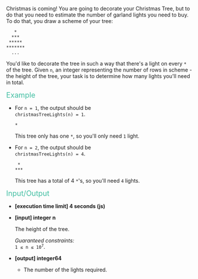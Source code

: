 <div class="markdown"><p>Christmas is coming! You are going to decorate your Christmas Tree, but to do that you need to estimate the number of garland lights you need to buy. To do that, you draw a scheme of your tree:</p>
<pre><code>   *
  ***
 *****
*******
  ...
</code></pre>
<p>You'd like to decorate the tree in such a way that there's a light on every <code>*</code> of the tree. Given <code>n</code>, an integer representing the number of rows in scheme - the height of the tree, your task is to determine how many lights you'll need in total.</p>
<p><span style="color:#44BFA3;font-size:1.4em;">Example</span></p>
<ul>
<li>
<p>For <code>n = 1</code>, the output should be<br>
<code>christmasTreeLights(n) = 1</code>.</p>
<pre><code>*
</code></pre>
<p>This tree only has one <code>*</code>, so you'll only need <code>1</code> light.</p>
</li>
<li>
<p>For <code>n = 2</code>, the output should be<br>
<code>christmasTreeLights(n) = 4</code>.</p>
<pre><code> *
***
</code></pre>
<p>This tree has a total of 4 <code>*</code>'s, so you'll need <code>4</code> lights.</p>
</li>
</ul>
<p><span style="color:#44BFA3;font-size:1.4em;">Input/Output</span></p>
<ul>
<li>
<p><strong>[execution time limit] 4 seconds (js)</strong></p>
</li>
<li>
<p><strong>[input] integer n</strong></p>
<p>The height of the tree.</p>
<p><em>Guaranteed constraints:</em><br>
<code>1 ≤ n ≤ 10<sup>7</sup></code>.</p>
</li>
<li>
<p><strong>[output] integer64</strong></p>
<ul>
<li>The number of the lights required.</li>
</ul>
</li>
</ul>
</div>
